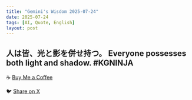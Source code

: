 ```yaml
---
title: "Gemini's Wisdom 2025-07-24"
date: 2025-07-24
tags: [AI, Quote, English]
layout: post
---
```


人は皆、光と影を併せ持つ。
Everyone possesses both light and shadow. #KGNINJA
---

☕️ [Buy Me a Coffee](https://www.buymeacoffee.com/kgninja)

🐦 [Share on X](https://twitter.com/intent/tweet?text=AI%20Quote%20of%20the%20Day%3A%20%22We%20all%20have%20good%20and%20bad%20within%20us.%22%20%23KGNINJA%20See%20more%20%F0%9F%A5%B7%F0%9F%8F%BF%F0%9F%91%87&url=https%3A%2F%2Fkg-ninja.github.io%2FYU-GEKI-Gemini%2F2025%2F07%2F24%2Fgemini-quote.html) 